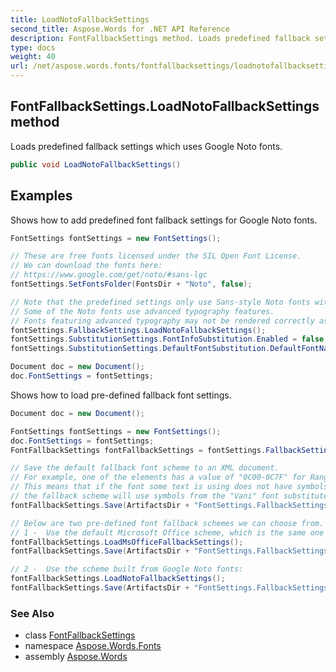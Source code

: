 ```yaml
---
title: LoadNotoFallbackSettings
second_title: Aspose.Words for .NET API Reference
description: FontFallbackSettings method. Loads predefined fallback settings which uses Google Noto fonts in C#.
type: docs
weight: 40
url: /net/aspose.words.fonts/fontfallbacksettings/loadnotofallbacksettings/
---
```

## FontFallbackSettings.LoadNotoFallbackSettings method

Loads predefined fallback settings which uses Google Noto fonts.

```csharp
public void LoadNotoFallbackSettings()
```

## Examples

Shows how to add predefined font fallback settings for Google Noto fonts.

```csharp
FontSettings fontSettings = new FontSettings();

// These are free fonts licensed under the SIL Open Font License.
// We can download the fonts here:
// https://www.google.com/get/noto/#sans-lgc
fontSettings.SetFontsFolder(FontsDir + "Noto", false);

// Note that the predefined settings only use Sans-style Noto fonts with regular weight. 
// Some of the Noto fonts use advanced typography features.
// Fonts featuring advanced typography may not be rendered correctly as Aspose.Words currently do not support them.
fontSettings.FallbackSettings.LoadNotoFallbackSettings();
fontSettings.SubstitutionSettings.FontInfoSubstitution.Enabled = false;
fontSettings.SubstitutionSettings.DefaultFontSubstitution.DefaultFontName = "Noto Sans";

Document doc = new Document();
doc.FontSettings = fontSettings;
```

Shows how to load pre-defined fallback font settings.

```csharp
Document doc = new Document();

FontSettings fontSettings = new FontSettings();
doc.FontSettings = fontSettings;
FontFallbackSettings fontFallbackSettings = fontSettings.FallbackSettings;

// Save the default fallback font scheme to an XML document.
// For example, one of the elements has a value of "0C00-0C7F" for Range and a corresponding "Vani" value for FallbackFonts.
// This means that if the font some text is using does not have symbols for the 0x0C00-0x0C7F Unicode block,
// the fallback scheme will use symbols from the "Vani" font substitute.
fontFallbackSettings.Save(ArtifactsDir + "FontSettings.FallbackSettings.Default.xml");

// Below are two pre-defined font fallback schemes we can choose from.
// 1 -  Use the default Microsoft Office scheme, which is the same one as the default:
fontFallbackSettings.LoadMsOfficeFallbackSettings();
fontFallbackSettings.Save(ArtifactsDir + "FontSettings.FallbackSettings.LoadMsOfficeFallbackSettings.xml");

// 2 -  Use the scheme built from Google Noto fonts:
fontFallbackSettings.LoadNotoFallbackSettings();
fontFallbackSettings.Save(ArtifactsDir + "FontSettings.FallbackSettings.LoadNotoFallbackSettings.xml");
```

### See Also

* class [FontFallbackSettings](../)
* namespace [Aspose.Words.Fonts](../../fontfallbacksettings/)
* assembly [Aspose.Words](../../../)
